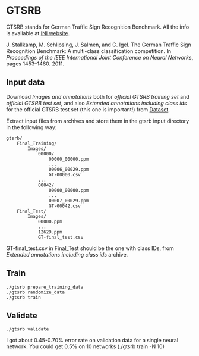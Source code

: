 GTSRB
=====

GTSRB stands for German Traffic Sign Recognition Benchmark. All the info is available at [INI website](http://benchmark.ini.rub.de/?section=gtsrb).

J. Stallkamp, M. Schlipsing, J. Salmen, and C. Igel. The German Traffic Sign Recognition Benchmark:
A multi-class classification competition. In _Proceedings of the IEEE International Joint Conference on Neural Networks_, pages 1453–1460. 2011.

Input data
----------

Download _Images and annotations_ both for _official GTSRB training set_ and _official GTSRB test set_,
and also _Extended annotations including class ids_ for the official GTSRB test set (this one is important!)
from [Dataset](http://benchmark.ini.rub.de/?section=gtsrb&subsection=dataset#Downloads).

Extract input files from archives and store them in the gtsrb input directory in the following way:

	gtsrb/
		Final_Training/
			Images/
				00000/
					00000_00000.ppm
					...
					00006_00029.ppm
					GT-00000.csv
				...
				00042/
					00000_00000.ppm
					...
					00007_00029.ppm
					GT-00042.csv
		Final_Test/
			Images/
				00000.ppm
				...
				12629.ppm
				GT-final_test.csv

GT-final_test.csv in Final_Test should be the one with class IDs, from _Extended annotations including class ids_ archive. 

Train
-----

	./gtsrb prepare_training_data
	./gtsrb randomize_data
	./gtsrb train
	
Validate
--------

	./gtsrb validate

I got about 0.45-0.70% error rate on validation data for a single neural network.
You could get 0.5% on 10 networks (./gtsrb train -N 10) 
